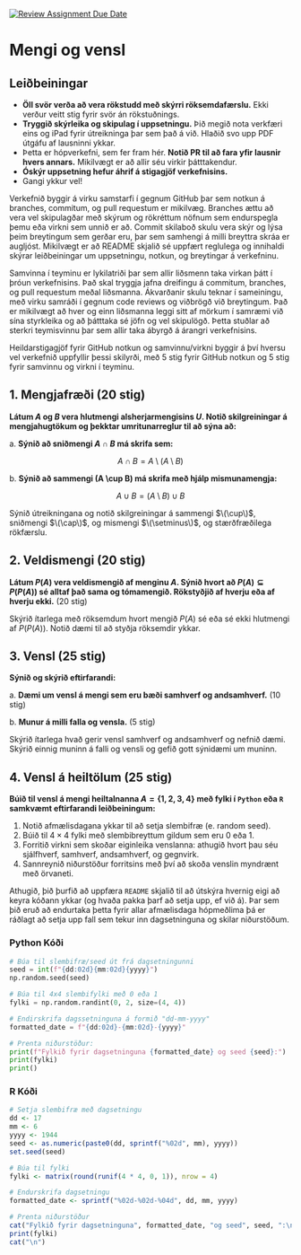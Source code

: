 [![Review Assignment Due Date](https://classroom.github.com/assets/deadline-readme-button-22041afd0340ce965d47ae6ef1cefeee28c7c493a6346c4f15d667ab976d596c.svg)](https://classroom.github.com/a/eaw_5ILO)
# Mengi og vensl

## Leiðbeiningar

- **Öll svör verða að vera rökstudd með skýrri röksemdafærslu.** Ekki verður veitt stig fyrir svör
  án rökstuðnings.
- **Tryggið skýrleika og skipulag í uppsetningu.** Þið megið nota verkfæri eins og iPad fyrir
  útreikninga þar sem það á við. Hlaðið svo upp PDF útgáfu af lausninni ykkar.
- Þetta er hópverkefni, sem fer fram hér. **Notið PR til að fara yfir lausnir hvers annars.**
  Mikilvægt er að allir séu virkir þátttakendur.
- **Óskýr uppsetning hefur áhrif á stigagjöf verkefnisins.**
- Gangi ykkur vel!

Verkefnið byggir á virku samstarfi í gegnum GitHub þar sem notkun á branches, commitum, og pull
requestum er mikilvæg. Branches ættu að vera vel skipulagðar með skýrum og rökréttum nöfnum sem
endurspegla þemu eða virkni sem unnið er að. Commit skilaboð skulu vera skýr og lýsa þeim
breytingum sem gerðar eru, þar sem samhengi á milli breyttra skráa er augljóst. Mikilvægt er að
README skjalið sé uppfært reglulega og innihaldi skýrar leiðbeiningar um uppsetningu, notkun, og
breytingar á verkefninu.

Samvinna í teyminu er lykilatriði þar sem allir liðsmenn taka virkan þátt í þróun verkefnisins. Það
skal tryggja jafna dreifingu á commitum, branches, og pull requestum meðal liðsmanna. Ákvarðanir
skulu teknar í sameiningu, með virku samráði í gegnum code reviews og viðbrögð við breytingum. Það
er mikilvægt að hver og einn liðsmanna leggi sitt af mörkum í samræmi við sína styrkleika og að
þátttaka sé jöfn og vel skipulögð. Þetta stuðlar að sterkri teymisvinnu þar sem allir taka ábyrgð á
árangri verkefnisins.

Heildarstigagjöf fyrir GitHub notkun og samvinnu/virkni byggir á því hversu vel verkefnið uppfyllir
þessi skilyrði, með 5 stig fyrir GitHub notkun og 5 stig fyrir samvinnu og virkni í teyminu.

## 1. Mengjafræði (20 stig)

**Látum $A$ og $B$ vera hlutmengi alsherjarmengisins $U$. Notið skilgreiningar á
mengjahugtökum og þekktar umritunarreglur til að sýna að:**

a. **Sýnið að sniðmengi $A \cap B$ má skrifa sem:**

$$ A \cap B = A \setminus (A \setminus B) $$

   
b. **Sýnið að sammengi \(A \cup B\) má skrifa með hjálp mismunamengja:**  

$$ A \cup B = (A \setminus B) \cup B $$

Sýnið útreikningana og notið skilgreiningar á sammengi $\(\cup\)$, sniðmengi $\(\cap\)$,
og mismengi $\(\setminus\)$, og stærðfræðilega rökfærslu.

## 2. Veldismengi (20 stig)

**Látum $P(A)$ vera veldismengið af menginu $A$. Sýnið hvort að $P(A) \subseteq P(P(A))$ sé
alltaf það sama og tómamengið. Rökstyðjið af hverju eða af hverju ekki.** (20 stig)

Skýrið ítarlega með röksemdum hvort mengið $P(A)$ sé eða sé ekki hlutmengi af $P(P(A))$. Notið
dæmi til að styðja röksemdir ykkar.

## 3. Vensl (25 stig)

**Sýnið og skýrið eftirfarandi:**

a. **Dæmi um vensl á mengi sem eru bæði samhverf og andsamhverf.** (10 stig)

b. **Munur á milli falla og vensla.** (5 stig)

Skýrið ítarlega hvað gerir vensl samhverf og andsamhverf og nefnið dæmi. Skýrið einnig muninn á
falli og vensli og gefið gott sýnidæmi um muninn.

## 4. Vensl á heiltölum (25 stig)

**Búið til vensl á mengi heiltalnanna $A = \{1, 2, 3, 4\}$ með fylki í `Python` eða `R` samkvæmt
eftirfarandi leiðbeiningum:**

1. Notið afmælisdagana ykkar til að setja slembifræ (e. random seed).
2. Búið til $4 \times 4$ fylki með slembibreyttum gildum sem eru 0 eða 1.
3. Forritið virkni sem skoðar eiginleika venslanna: athugið hvort þau
   séu sjálfhverf, samhverf, andsamhverf, og gegnvirk.
4. Sannreynið niðurstöður forritsins með því að skoða venslin myndrænt með örvaneti.

Athugið, þið þurfið að uppfæra `README` skjalið til að útskýra hvernig eigi að keyra kóðann ykkar
(og hvaða pakka þarf að setja upp, ef við á). Þar sem þið eruð að endurtaka þetta fyrir allar
afmælisdaga hópmeðlima þá er ráðlagt að setja upp fall sem tekur inn dagsetninguna og skilar
niðurstöðum.

### Python Kóði

```python
# Búa til slembifræ/seed út frá dagsetningunni
seed = int(f"{dd:02d}{mm:02d}{yyyy}")
np.random.seed(seed)

# Búa til 4x4 slembifylki með 0 eða 1
fylki = np.random.randint(0, 2, size=(4, 4))

# Endirskrifa dagssetninguna á formið "dd-mm-yyyy"
formatted_date = f"{dd:02d}-{mm:02d}-{yyyy}"

# Prenta niðurstöður:
print(f"Fylkið fyrir dagsetninguna {formatted_date} og seed {seed}:")
print(fylki)
print()
```

### R Kóði

```r
# Setja slembifræ með dagsetningu
dd <- 17
mm <- 6
yyyy <- 1944
seed <- as.numeric(paste0(dd, sprintf("%02d", mm), yyyy))
set.seed(seed)

# Búa til fylki
fylki <- matrix(round(runif(4 * 4, 0, 1)), nrow = 4)

# Endurskrifa dagsetningu
formatted_date <- sprintf("%02d-%02d-%04d", dd, mm, yyyy)

# Prenta niðurstöður
cat("Fylkið fyrir dagsetninguna", formatted_date, "og seed", seed, ":\n")
print(fylki)
cat("\n")
```
